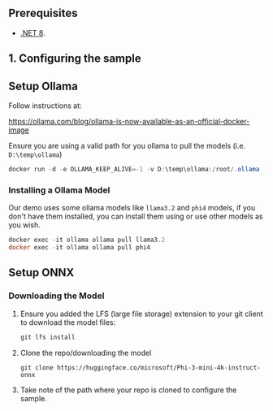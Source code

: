 ## Prerequisites

- [.NET 8](https://dotnet.microsoft.com/download/dotnet/8.0).

## 1. Configuring the sample

## Setup Ollama

Follow instructions at:

https://ollama.com/blog/ollama-is-now-available-as-an-official-docker-image

Ensure you are using a valid path for you ollama to pull the models (i.e. `D:\temp\ollama`)
```powershell
docker run -d -e OLLAMA_KEEP_ALIVE=-1 -v D:\temp\ollama:/root/.ollama -p 11434:11434 --name ollama ollama/ollama
```

### Installing a Ollama Model 

Our demo uses some ollama models like `llama3.2` and `phi4` models, if you don't have them installed, you can install them using or use other models as you wish.

```powershell
docker exec -it ollama ollama pull llama3.2
docker exec -it ollama ollama pull phi4
```

## Setup ONNX

### Downloading the Model

1. Ensure you added the LFS (large file storage) extension to your git client to download the model files:
    ```powershell
    git lfs install
    ```

2. Clone the repo/downloading the model

    ```
    git clone https://huggingface.co/microsoft/Phi-3-mini-4k-instruct-onnx
    ```

3. Take note of the path where your repo is cloned to configure the sample.